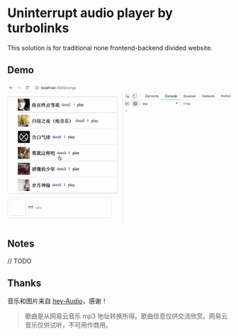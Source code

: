 # Uninterrupt audio player by turbolinks

This solution is for traditional none frontend-backend divided website.

## Demo

![](./art/uninterrupt-audio-player.gif)

## Notes

// TODO

## Thanks

音乐和图片来自 [hey-Audio](https://github.com/EryouHao/hey-Audio)，感谢！

> 歌曲是从网易云音乐 mp3 地址转换所得。歌曲信息仅供交流欣赏。网易云音乐仅供试听，不可用作商用。
